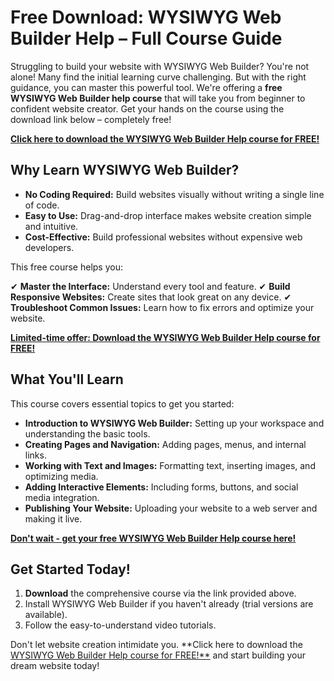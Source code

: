 # Free Download: WYSIWYG Web Builder Help – Full Course Guide

Struggling to build your website with WYSIWYG Web Builder? You're not alone! Many find the initial learning curve challenging. But with the right guidance, you can master this powerful tool. We're offering a **free WYSIWYG Web Builder help course** that will take you from beginner to confident website creator. Get your hands on the course using the download link below – completely free!

[**Click here to download the WYSIWYG Web Builder Help course for FREE!**](https://udemywork.com/wysiwyg-web-builder-help)

## Why Learn WYSIWYG Web Builder?

*   **No Coding Required:** Build websites visually without writing a single line of code.
*   **Easy to Use:** Drag-and-drop interface makes website creation simple and intuitive.
*   **Cost-Effective:** Build professional websites without expensive web developers.

This free course helps you:

✔ **Master the Interface:** Understand every tool and feature.
✔ **Build Responsive Websites:** Create sites that look great on any device.
✔ **Troubleshoot Common Issues:** Learn how to fix errors and optimize your website.

[**Limited-time offer: Download the WYSIWYG Web Builder Help course for FREE!**](https://udemywork.com/wysiwyg-web-builder-help)

## What You'll Learn

This course covers essential topics to get you started:

*   **Introduction to WYSIWYG Web Builder:** Setting up your workspace and understanding the basic tools.
*   **Creating Pages and Navigation:** Adding pages, menus, and internal links.
*   **Working with Text and Images:** Formatting text, inserting images, and optimizing media.
*   **Adding Interactive Elements:** Including forms, buttons, and social media integration.
*   **Publishing Your Website:** Uploading your website to a web server and making it live.

[**Don't wait - get your free WYSIWYG Web Builder Help course here!**](https://udemywork.com/wysiwyg-web-builder-help)

## Get Started Today!

1.  **Download** the comprehensive course via the link provided above.
2.  Install WYSIWYG Web Builder if you haven't already (trial versions are available).
3.  Follow the easy-to-understand video tutorials.

Don't let website creation intimidate you. **Click here to download the [WYSIWYG Web Builder Help course for FREE!**](https://udemywork.com/wysiwyg-web-builder-help) and start building your dream website today!
